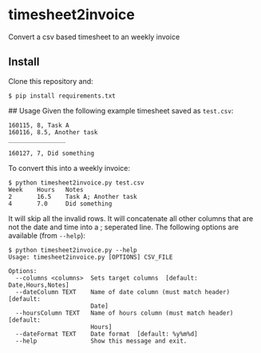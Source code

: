# timesheet2invoice
Convert a csv based timesheet to an weekly invoice

## Install
Clone this repository and:
```
$ pip install requirements.txt
```

## Usage
Given the following example timesheet saved as `test.csv`:
```
160115, 8, Task A
160116, 8.5, Another task
________________

160127, 7, Did something
```

To convert this into a weekly invoice:
```
$ python timesheet2invoice.py test.csv
Week    Hours   Notes
2       16.5    Task A; Another task
4       7.0     Did something
```

It will skip all the invalid rows. It will concatenate all other columns that are not the date and time into a ; seperated line. The following options are available (from `--help`):
```
$ python timesheet2invoice.py --help
Usage: timesheet2invoice.py [OPTIONS] CSV_FILE

Options:
  --columns <columns>  Sets target columns  [default: Date,Hours,Notes]
  --dateColumn TEXT    Name of date column (must match header)  [default:
                       Date]
  --hoursColumn TEXT   Name of hours column (must match header)  [default:
                       Hours]
  --dateFormat TEXT    Date format  [default: %y%m%d]
  --help               Show this message and exit.
```